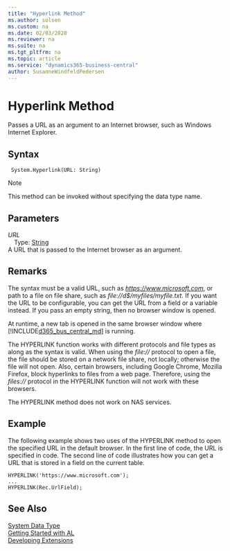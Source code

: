 ```yaml
---
title: "Hyperlink Method"
ms.author: solsen
ms.custom: na
ms.date: 02/03/2020
ms.reviewer: na
ms.suite: na
ms.tgt_pltfrm: na
ms.topic: article
ms.service: "dynamics365-business-central"
author: SusanneWindfeldPedersen
---
```

[//]: # (START>DO_NOT_EDIT)
[//]: # (IMPORTANT:Do not edit any of the content between here and the END>DO_NOT_EDIT.)
[//]: # (Any modifications should be made in the .xml files in the ModernDev repo.)
# Hyperlink Method
Passes a URL as an argument to an Internet browser, such as Windows Internet Explorer.


## Syntax
```
 System.Hyperlink(URL: String)
```
> [!NOTE]  
> This method can be invoked without specifying the data type name.  
## Parameters
*URL*  
&emsp;Type: [String](../string/string-data-type.md)  
 A URL that is passed to the Internet browser as an argument.  



[//]: # (IMPORTANT: END>DO_NOT_EDIT)

## Remarks  
The syntax must be a valid URL, such as *https://www.microsoft.com*, or path to a file on file share, such as *file://d$/myfiles/myfile.txt*. If you want the URL to be configurable, you can get the URL from a field or a variable instead. If you pass an empty string, then no browser window is opened.    

<!-- Windows
If you use this method for an application that runs on the [!INCLUDE[nav_windows](../includes/nav_windows_md.md)], then the default Internet browser that is based on the setting in the system registry is used. If the browser is already running, then a new tab opens in the browser window. If you use this method for an application that runs on the [!INCLUDE[d365fin_web_md](../includes/d365fin_web_md.md)], then a new tab in the same browser window that is currently hosting the [!INCLUDE[d365fin_web_md](../includes/d365fin_web_md.md)] is opened.  
-->

At runtime, a new tab is opened in the same browser window where [!INCLUDE[d365_bus_central_md](../../includes/d365_bus_central_md.md)] is running.

The HYPERLINK function works with different protocols and file types as along as the syntax is valid. When using the *file://* protocol to open a file, the file should be stored on a network file share, not locally; otherwise the file will not open<!--NAV in the [!INCLUDE[nav_web](includes/nav_web_md.md)]-->. Also, certain browsers, including Google Chrome, Mozilla Firefox, block hyperlinks to files from a web page. Therefore, using the *files://* protocol in the HYPERLINK function will not work<!--NAV in the [!INCLUDE[nav_web](includes/nav_web_md.md)]--> with these browsers.  

 The HYPERLINK method does not work on NAS services.  

## Example  
 The following example shows two uses of the HYPERLINK method to open the specified URL in the default browser. In the first line of code, the URL is specified in code. The second line of code illustrates how you can get a URL that is stored in a field on the current table.  

```  
HYPERLINK('https://www.microsoft.com');   
...  
HYPERLINK(Rec.UrlField);  

```  

## See Also
[System Data Type](system-data-type.md)  
[Getting Started with AL](../../devenv-get-started.md)  
[Developing Extensions](../../devenv-dev-overview.md)